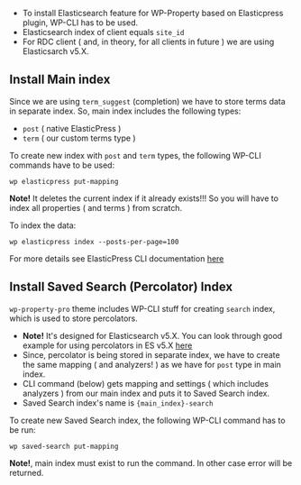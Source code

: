 * To install Elasticsearch feature for WP-Property based on Elasticpress plugin, WP-CLI has to be used.
* Elasticsearch index of client equals `site_id`
* For RDC client ( and, in theory, for all clients in future ) we are using Elasticsarch v5.X.

## Install Main index

Since we are using `term_suggest` (completion) we have to store terms data in separate index. So, main index includes the following types:
* `post` ( native ElasticPress )
* `term` ( our custom terms type )

To create new index with `post` and `term` types, the following WP-CLI commands have to be used:

```
wp elasticpress put-mapping
```

**Note!** It deletes the current index if it already exists!!! So you will have to index all properties ( and terms ) from scratch.

To index the data:


```
wp elasticpress index --posts-per-page=100
```

For more details see ElasticPress CLI documentation [here](https://github.com/10up/ElasticPress#wp-cli-commands)

## Install Saved Search (Percolator) Index

`wp-property-pro` theme includes WP-CLI stuff for creating `search` index, which is used to store percolators.

* **Note!** It's designed for Elasticsearch v5.X. You can look through good example for using percolators in ES v5.X [here](https://amsterdam.luminis.eu/2016/10/13/using-the-new-elasticsearch-5-percolator/)
* Since, percolator is being stored in separate index, we have to create the same mapping ( and analyzers! ) as we have for `post` type in main index.
* CLI command (below) gets mapping and settings ( which includes analyzers ) from our main index and puts it to Saved Search index.
* Saved Search index's name is `{main_index}-search`

To create new Saved Search index, the following WP-CLI command has to be run:

```
wp saved-search put-mapping
```

**Note!**, main index must exist to run the command. In other case error will be returned. 



